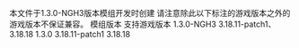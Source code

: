 本文件于1.3.0-NGH3版本模组开发时创建
请注意除此以下标注的游戏版本之外的游戏版本不保证兼容。
模组版本   支持游戏版本
1.3.0-NGH3  3.18.11-patch1、3.18.18
1.3.0  3.18.11-patch1   3.18.18